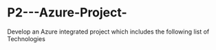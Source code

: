 # P2---Azure-Project-
Develop an Azure integrated project which includes the following list of Technologies 
